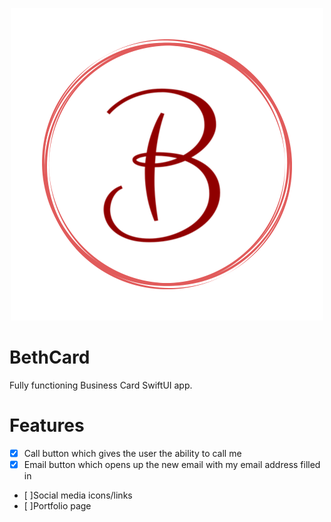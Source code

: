 <p align="center">
  <img src="BethCard/Assets.xcassets/bLogo.imageset/E0DCE91C-A099-44BA-8DA4-71587B3803BF.png">
  </p>

# BethCard

Fully functioning Business Card SwiftUI app.

# Features

- [x] Call button which gives the user the ability to call me
- [x] Email button which opens up the new email with my email address filled in
- [ ]Social media icons/links
- [ ]Portfolio page


